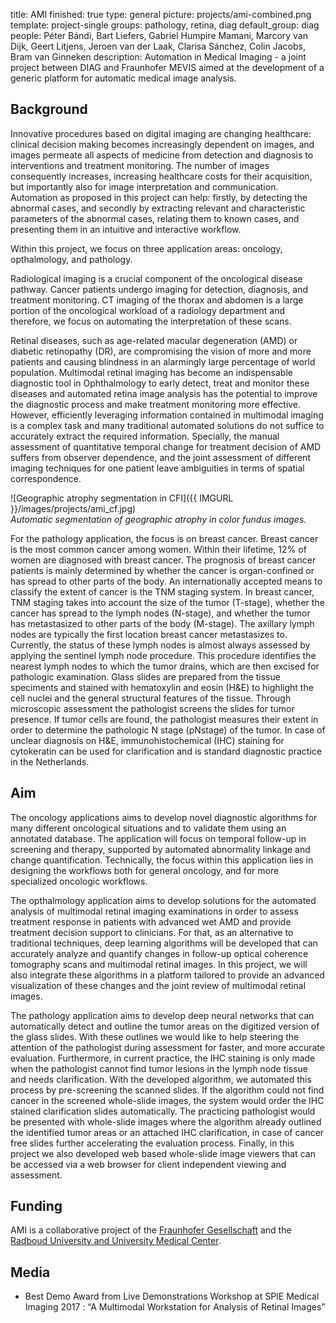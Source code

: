 title: AMI
finished: true
type: general
picture: projects/ami-combined.png
template: project-single
groups: pathology, retina, diag
default_group: diag
people: Péter Bándi, Bart Liefers, Gabriel Humpire Mamani, Marcory van Dijk, Geert Litjens, Jeroen van der Laak, Clarisa Sánchez, Colin Jacobs, Bram van Ginneken
description: Automation in Medical Imaging - a joint project between DIAG and Fraunhofer MEVIS aimed at the development of a generic platform for automatic medical image analysis.


## Background
Innovative procedures based on digital imaging are changing healthcare: clinical decision making becomes increasingly dependent on images, and images permeate all aspects of medicine from detection and diagnosis to interventions and treatment monitoring. The number of images consequently increases, increasing healthcare costs for their acquisition, but importantly also for image interpretation and communication. Automation as proposed in this project can help: firstly, by detecting the abnormal cases, and  secondly by extracting relevant and characteristic parameters of the abnormal cases, relating them to known cases, and presenting them in an intuitive and interactive workflow.

Within this project, we focus on three application areas: oncology, 
opthalmology, and pathology.

Radiological imaging is a crucial component of the oncological disease pathway. Cancer patients undergo imaging for detection, diagnosis, and treatment monitoring. CT imaging of the thorax and abdomen is a large portion of the oncological workload of a radiology department and therefore, we focus on automating the interpretation of these scans.

Retinal diseases, such as age-related macular degeneration (AMD) or diabetic retinopathy (DR), are compromising the vision of more and more patients and causing blindness in an alarmingly large percentage of world population. Multimodal retinal imaging has become an indispensable diagnostic tool in Ophthalmology to early detect, treat and monitor these diseases and automated retina image analysis has the potential to improve the diagnostic process and make treatment monitoring more effective. However, efficiently leveraging information contained in multimodal imaging is a complex task and many traditional automated solutions do not suffice to accurately extract the required information.  Specially, the manual assessment of quantitative temporal change for treatment decision of AMD suffers from observer dependence, and the joint assessment of different imaging techniques for one patient leave ambiguities in terms of spatial correspondence.

![Geographic atrophy segmentation in CFI]({{ IMGURL }}/images/projects/ami_cf.jpg)
<br>
<i>Automatic segmentation of geographic atrophy in color fundus images.</i>

For the pathology application, the focus is on breast cancer. Breast cancer is the most common cancer among women. Within their lifetime, 12% of women are diagnosed with breast cancer. The prognosis of breast cancer patients is mainly determined by whether the cancer is organ-confined or has spread to other parts of the body. An internationally accepted means to classify the extent of cancer is the TNM staging system. In breast cancer, TNM staging takes into account the size of the tumor (T-stage), whether the cancer has spread to the lymph nodes (N-stage), and whether the tumor has metastasized to other parts of the body (M-stage). The axillary lymph nodes are typically the first location breast cancer metastasizes to. Currently, the status of these lymph nodes is almost always assessed by applying the sentinel lymph node procedure. This procedure identifies the nearest lymph nodes to which the tumor drains, which are then excised for pathologic examination. Glass slides are prepared from the tissue speciments and stained with hematoxylin and eosin (H&E) to highlight the cell nuclei and the general structural features of the tissue. Through microscopic assessment the pathologist screens the slides for tumor presence. If tumor cells are found, the pathologist measures their extent in order to determine the pathologic N stage (pNstage) of the tumor. In case of unclear diagnosis on H&E, immunohistochemical (IHC) staining for cytokeratin can be used for clarification and is standard diagnostic practice in the Netherlands.

## Aim
The oncology applications aims to develop novel diagnostic algorithms for many different oncological situations and to validate them using an annotated database. The application will focus on temporal follow-up in screening and therapy, supported by automated abnormality linkage and change quantification. Technically, the focus within this application lies in designing the workflows both for general oncology, and for more specialized oncologic workflows.

The opthalmology application aims to develop solutions for the automated analysis of multimodal retinal imaging examinations in order to assess treatment response in patients with advanced wet AMD and provide treatment decision support to clinicians. For that, as an alternative to traditional techniques, deep learning algorithms will be developed that can accurately analyze and quantify changes in follow-up optical coherence tomography scans and multimodal retinal images. In this project, we will also integrate these algorithms in a platform tailored to provide an advanced visualization of these changes and the joint review of multimodal retinal images.

The pathology application aims to develop deep neural networks that can automatically detect and outline the tumor areas on the digitized version of the glass slides. With these outlines we would like to help steering the attention of the pathologist during assessment for faster, and more accurate evaluation. Furthermore, in current practice, the IHC staining is only made when the pathologist cannot find tumor lesions in the lymph node tissue and needs clarification. With the developed algorithm, we automated this process by pre-screening the scanned slides. If the algorithm could not find cancer in the screened whole-slide images, the system would order the IHC stained clarification slides automatically. The practicing pathologist would be presented with whole-slide images where the algorithm already outlined the identified tumor areas or an attached IHC clarification, in case of cancer free slides further accelerating the evaluation process. Finally, in this project we also developed web based whole-slide image viewers that can be accessed via a web browser for client independent viewing and assessment.

## Funding
AMI is a collaborative project of the [Fraunhofer Gesellschaft](https://www.fraunhofer.de/) and the [Radboud University and University Medical Center](https://www.radboudumc.nl/en/research).

## Media
- Best Demo Award from Live Demonstrations Workshop at SPIE Medical Imaging 2017 : “A Multimodal Workstation for Analysis of Retinal Images”
